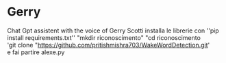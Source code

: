 # Gerry
Chat Gpt assistent with the voice of Gerry Scotti
installa le librerie con ''pip install requirements.txt'' 
"mkdir riconoscimento"
"cd riconoscimento
<br>
'git clone "https://github.com/pritishmishra703/WakeWordDetection.git'
</br>
e fai partire
alexe.py
